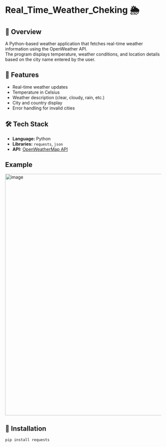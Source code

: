 # Real_Time_Weather_Cheking 🌦️

## 📌 Overview
A Python-based weather application that fetches real-time weather information using the OpenWeather API.  
The program displays temperature, weather conditions, and location details based on the city name entered by the user.

## 🚀 Features
- Real-time weather updates
- Temperature in Celsius
- Weather description (clear, cloudy, rain, etc.)
- City and country display
- Error handling for invalid cities

## 🛠️ Tech Stack
- **Language:** Python  
- **Libraries:** `requests`, `json`  
- **API:** [OpenWeatherMap API](https://openweathermap.org/api)  

## Example
<img width="752" height="780" alt="image" src="https://github.com/user-attachments/assets/8194b8c7-ea57-4d83-8a1e-f699996f0e14" />


## 📂 Installation
```bash
pip install requests



